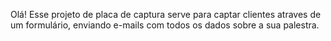 Olá!
Esse projeto de placa de captura serve para captar clientes atraves de um formulário, enviando e-mails com todos os dados sobre a sua palestra.
